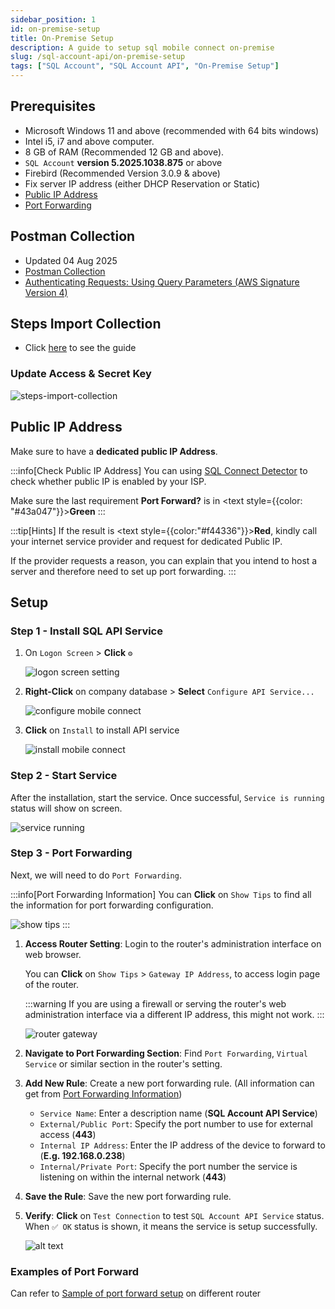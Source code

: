 ```yaml
---
sidebar_position: 1
id: on-premise-setup
title: On-Premise Setup
description: A guide to setup sql mobile connect on-premise
slug: /sql-account-api/on-premise-setup
tags: ["SQL Account", "SQL Account API", "On-Premise Setup"]
---
```


## Prerequisites

- Microsoft Windows 11 and above (recommended with 64 bits windows)
- Intel i5, i7 and above computer.
- 8 GB of RAM (Recommended 12 GB and above).
- `SQL Account` **version 5.2025.1038.875** or above
- Firebird (Recommended Version 3.0.9 & above)
- Fix server IP address (either DHCP Reservation or Static)
- [Public IP Address](#public-ip-address)
- [Port Forwarding](#step-3---port-forwarding)

## Postman Collection

- Updated 04 Aug 2025
- [Postman Collection](https://download.sql.com.my/customer/Fairy/APICollection.zip)
- [Authenticating Requests: Using Query Parameters (AWS Signature Version 4)](https://docs.aws.amazon.com/AmazonS3/latest/API/sigv4-query-string-auth.html)

## Steps Import Collection

- Click [here](https://download.sql.com.my/customer/Fairy/SQLAcc-API-001.gif) to see the guide

### Update Access & Secret Key

![steps-import-collection](../../../static/img/integration/sql-account-api/on-premise-setup/steps-import-collection.jpg)

## Public IP Address

Make sure to have a **dedicated public IP Address**.

:::info[Check Public IP Address]
You can using [SQL Connect Detector](https://connect.sql.com.my/document/private-cloud/requirements/sql-connect-detector#download) to check whether public IP is enabled by your ISP.

Make sure the last requirement **Port Forward?** is in <text style={{color: "#43a047"}}>**Green**</text>
:::

:::tip[Hints]
If the result is <text style={{color:"#f44336"}}>**Red**</text>, kindly call your internet service provider and request for dedicated Public IP.

If the provider requests a reason, you can explain that you intend to host a server and therefore need to set up port forwarding.
:::

## Setup

### Step 1 - Install SQL API Service

1. On `Logon Screen` > **Click** `⚙️`

   ![logon screen setting](../../../static/img/integration/sql-account-api/on-premise-setup/1.png)

2. **Right-Click** on company database > **Select** `Configure API Service...`

   ![configure mobile connect](../../../static/img/integration/sql-account-api/on-premise-setup/2.png)

3. **Click** on `Install` to install  API service

   ![install mobile connect](../../../static/img/integration/sql-account-api/on-premise-setup/3.png)

### Step 2 - Start Service

After the installation, start the service. Once successful, `Service is running` status will show on screen.

![service running](../../../static/img/integration/sql-account-api/on-premise-setup/4.png)

### Step 3 - Port Forwarding

Next, we will need to do `Port Forwarding`.

:::info[Port Forwarding Information]
You can **Click** on `Show Tips` to find all the information for port forwarding configuration.

![show tips](../../../static/img/integration/sql-account-api/on-premise-setup/5.png)
:::

1. **Access Router Setting**: Login to the router's administration interface on web browser.

   You can **Click** on `Show Tips` > `Gateway IP Address`, to access login page of the router.

    :::warning
   If you are using a firewall or serving the router's web administration interface via a different IP address, this might not work.
    :::

   ![router gateway](../../../static/img/integration/sql-account-api/on-premise-setup/6.png)

2. **Navigate to Port Forwarding Section**: Find `Port Forwarding`, `Virtual Service` or similar section in the router's setting.

3. **Add New Rule**: Create a new port forwarding rule. (All information can get from [Port Forwarding Information](#step-3---port-forwarding))

   - `Service Name`: Enter a description name (**SQL Account API Service**)
   - `External/Public Port`: Specify the port number to use for external access (**443**)
   - `Internal IP Address`: Enter the IP address of the device to forward to (**E.g. 192.168.0.238**)
   - `Internal/Private Port`: Specify the port number the service is listening on within the internal network (**443**)

4. **Save the Rule**: Save the new port forwarding rule.

5. **Verify**: **Click** on `Test Connection` to test `SQL Account API Service` status. When `✅ OK` status is shown, it means the service is setup successfully.

   ![alt text](../../../static/img/integration/sql-account-api/on-premise-setup/7.png)

### Examples of Port Forward

Can refer to [Sample of port forward setup](../sql-mobile-connect/on-premise-setup#examples-of-port-forward) on different router

